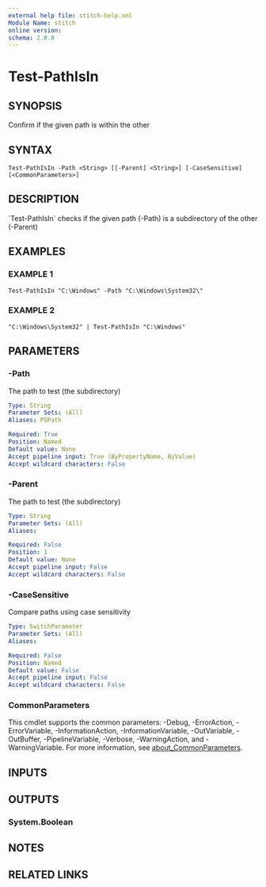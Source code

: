 ```yaml
---
external help file: stitch-help.xml
Module Name: stitch
online version:
schema: 2.0.0
---
```


# Test-PathIsIn

## SYNOPSIS
Confirm if the given path is within the other

## SYNTAX

```
Test-PathIsIn -Path <String> [[-Parent] <String>] [-CaseSensitive] [<CommonParameters>]
```

## DESCRIPTION
\`Test-PathIsIn\` checks if the given path (-Path) is a subdirectory of the other (-Parent)

## EXAMPLES

### EXAMPLE 1
```
Test-PathIsIn "C:\Windows" -Path "C:\Windows\System32\"
```

### EXAMPLE 2
```
"C:\Windows\System32" | Test-PathIsIn "C:\Windows"
```

## PARAMETERS

### -Path
The path to test (the subdirectory)

```yaml
Type: String
Parameter Sets: (All)
Aliases: PSPath

Required: True
Position: Named
Default value: None
Accept pipeline input: True (ByPropertyName, ByValue)
Accept wildcard characters: False
```

### -Parent
The path to test (the subdirectory)

```yaml
Type: String
Parameter Sets: (All)
Aliases:

Required: False
Position: 1
Default value: None
Accept pipeline input: False
Accept wildcard characters: False
```

### -CaseSensitive
Compare paths using case sensitivity

```yaml
Type: SwitchParameter
Parameter Sets: (All)
Aliases:

Required: False
Position: Named
Default value: False
Accept pipeline input: False
Accept wildcard characters: False
```

### CommonParameters
This cmdlet supports the common parameters: -Debug, -ErrorAction, -ErrorVariable, -InformationAction, -InformationVariable, -OutVariable, -OutBuffer, -PipelineVariable, -Verbose, -WarningAction, and -WarningVariable. For more information, see [about_CommonParameters](http://go.microsoft.com/fwlink/?LinkID=113216).

## INPUTS

## OUTPUTS

### System.Boolean
## NOTES

## RELATED LINKS
